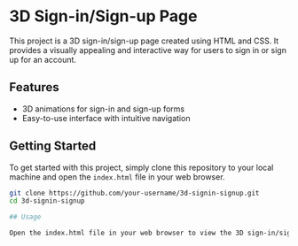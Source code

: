 # 3D Sign-in/Sign-up Page

This project is a 3D sign-in/sign-up page created using HTML and CSS. It provides a visually appealing and interactive way for users to sign in or sign up for an account.

## Features

- 3D animations for sign-in and sign-up forms
- Easy-to-use interface with intuitive navigation

## Getting Started

To get started with this project, simply clone this repository to your local machine and open the `index.html` file in your web browser.

```bash
git clone https://github.com/your-username/3d-signin-signup.git
cd 3d-signin-signup

## Usage

Open the index.html file in your web browser to view the 3D sign-in/sign-up page.

